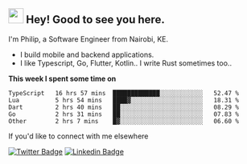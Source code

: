 <h2><img src="https://slackmojis.com/emojis/3643-cool-doge/download" width="30"/> Hey! Good to see you here.</h2>

<p>I'm Philip, a Software Engineer from Nairobi, KE. 

- I build mobile and backend applications.
- I like Typescript, Go, Flutter, Kotlin.. I write Rust sometimes too..</p>

**This week I spent some time on**
<!--START_SECTION:waka-->

```text
TypeScript   16 hrs 57 mins  █████████████░░░░░░░░░░░░   52.47 %
Lua          5 hrs 54 mins   ████▓░░░░░░░░░░░░░░░░░░░░   18.31 %
Dart         2 hrs 40 mins   ██░░░░░░░░░░░░░░░░░░░░░░░   08.29 %
Go           2 hrs 31 mins   ██░░░░░░░░░░░░░░░░░░░░░░░   07.83 %
Other        2 hrs 7 mins    █▓░░░░░░░░░░░░░░░░░░░░░░░   06.60 %
```

<!--END_SECTION:waka-->

If you'd like to connect with me elsewhere

[![Twitter Badge](https://img.shields.io/badge/-Twitter-1ca0f1?style=flat-square&labelColor=1ca0f1&logo=twitter&logoColor=white&link=https://twitter.com/_diogorodrigues)](https://twitter.com/kimathiphil)  [![Linkedin Badge](https://img.shields.io/badge/-LinkedIn-blue?style=flat-square&logo=Linkedin&logoColor=white&link=https://www.linkedin.com/in/philip-kimathi-2604a9114/)](https://www.linkedin.com/in/philip-kimathi-2604a9114/)
